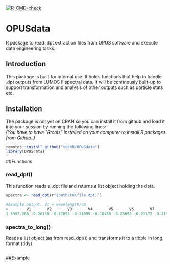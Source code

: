 <!-- badges: start -->
[![R-CMD-check](https://github.com/toebR/OPUSdata/workflows/R-CMD-check/badge.svg)](https://github.com/toebR/OPUSdata/actions)
<!-- badges: end -->


# OPUSdata
R package to read .dpt extraction files from OPUS software and execute data engineering tasks.


## Introduction
This package is built for internal use. It holds functions that help to handle .dpt outputs from LUMOS II spectral data. It will be continously built-up to support transformation and analysis of other outputs such as particle stats etc.

## Installation
The package is not yet on CRAN so you can install it from github and load it into your session by running the following lines:</br>
*(You have to have "Rtools" installed on your computer to install R packages from Github..)*

```r
remotes::install_github("toebR/OPUSdata")
library(OPUSdata)
```

##Functions

### read_dpt()
This function reads a .dpt file and returns a list object holding the data.

```r
spectra <- read_dpt(r"(path\to\file.dpt)")

#example output, V1 = wavelength/cm
>        V1       V2       V3       V4       V5       V6       V7       V8      V9     V10      V11      V12      V13
1 3997.266 -0.26139 -0.17894 -0.21055 -0.18488 -0.23896 -0.22172 -0.21944 -0.2503 -0.2062 -0.21844 -0.24292 -0.06631
```

### spectra_to_long()
Reads a list object (as from read_dpt()) and transforms it to a tibble in long format (tidy)

```r

```

##Example

